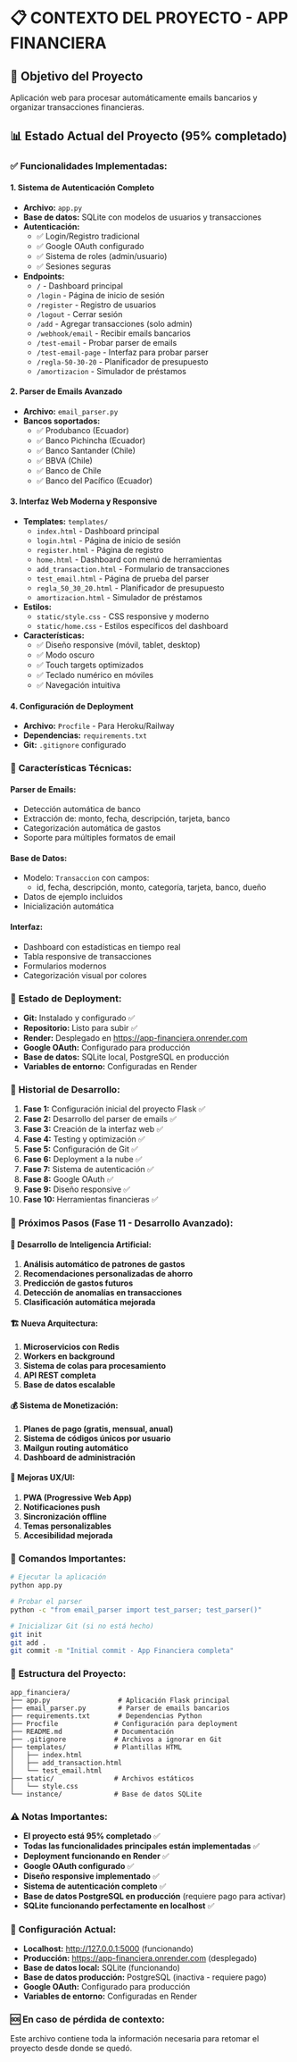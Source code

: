 # 📋 CONTEXTO DEL PROYECTO - APP FINANCIERA

## 🎯 **Objetivo del Proyecto**
Aplicación web para procesar automáticamente emails bancarios y organizar transacciones financieras.

## 📊 **Estado Actual del Proyecto (95% completado)**

### ✅ **Funcionalidades Implementadas:**

#### 1. **Sistema de Autenticación Completo**
- **Archivo:** `app.py`
- **Base de datos:** SQLite con modelos de usuarios y transacciones
- **Autenticación:**
  - ✅ Login/Registro tradicional
  - ✅ Google OAuth configurado
  - ✅ Sistema de roles (admin/usuario)
  - ✅ Sesiones seguras
- **Endpoints:**
  - `/` - Dashboard principal
  - `/login` - Página de inicio de sesión
  - `/register` - Registro de usuarios
  - `/logout` - Cerrar sesión
  - `/add` - Agregar transacciones (solo admin)
  - `/webhook/email` - Recibir emails bancarios
  - `/test-email` - Probar parser de emails
  - `/test-email-page` - Interfaz para probar parser
  - `/regla-50-30-20` - Planificador de presupuesto
  - `/amortizacion` - Simulador de préstamos

#### 2. **Parser de Emails Avanzado**
- **Archivo:** `email_parser.py`
- **Bancos soportados:**
  - ✅ Produbanco (Ecuador)
  - ✅ Banco Pichincha (Ecuador)
  - ✅ Banco Santander (Chile)
  - ✅ BBVA (Chile)
  - ✅ Banco de Chile
  - ✅ Banco del Pacífico (Ecuador)

#### 3. **Interfaz Web Moderna y Responsive**
- **Templates:** `templates/`
  - `index.html` - Dashboard principal
  - `login.html` - Página de inicio de sesión
  - `register.html` - Página de registro
  - `home.html` - Dashboard con menú de herramientas
  - `add_transaction.html` - Formulario de transacciones
  - `test_email.html` - Página de prueba del parser
  - `regla_50_30_20.html` - Planificador de presupuesto
  - `amortizacion.html` - Simulador de préstamos
- **Estilos:** 
  - `static/style.css` - CSS responsive y moderno
  - `static/home.css` - Estilos específicos del dashboard
- **Características:**
  - ✅ Diseño responsive (móvil, tablet, desktop)
  - ✅ Modo oscuro
  - ✅ Touch targets optimizados
  - ✅ Teclado numérico en móviles
  - ✅ Navegación intuitiva

#### 4. **Configuración de Deployment**
- **Archivo:** `Procfile` - Para Heroku/Railway
- **Dependencias:** `requirements.txt`
- **Git:** `.gitignore` configurado

### 🔧 **Características Técnicas:**

#### **Parser de Emails:**
- Detección automática de banco
- Extracción de: monto, fecha, descripción, tarjeta, banco
- Categorización automática de gastos
- Soporte para múltiples formatos de email

#### **Base de Datos:**
- Modelo: `Transaccion` con campos:
  - id, fecha, descripción, monto, categoría, tarjeta, banco, dueño
- Datos de ejemplo incluidos
- Inicialización automática

#### **Interfaz:**
- Dashboard con estadísticas en tiempo real
- Tabla responsive de transacciones
- Formularios modernos
- Categorización visual por colores

### 🚀 **Estado de Deployment:**
- **Git:** Instalado y configurado ✅
- **Repositorio:** Listo para subir ✅
- **Render:** Desplegado en https://app-financiera.onrender.com
- **Google OAuth:** Configurado para producción
- **Base de datos:** SQLite local, PostgreSQL en producción
- **Variables de entorno:** Configuradas en Render

### 📝 **Historial de Desarrollo:**
1. **Fase 1:** Configuración inicial del proyecto Flask ✅
2. **Fase 2:** Desarrollo del parser de emails ✅
3. **Fase 3:** Creación de la interfaz web ✅
4. **Fase 4:** Testing y optimización ✅
5. **Fase 5:** Configuración de Git ✅
6. **Fase 6:** Deployment a la nube ✅
7. **Fase 7:** Sistema de autenticación ✅
8. **Fase 8:** Google OAuth ✅
9. **Fase 9:** Diseño responsive ✅
10. **Fase 10:** Herramientas financieras ✅

### 🎯 **Próximos Pasos (Fase 11 - Desarrollo Avanzado):**

#### **🚀 Desarrollo de Inteligencia Artificial:**
1. **Análisis automático de patrones de gastos**
2. **Recomendaciones personalizadas de ahorro**
3. **Predicción de gastos futuros**
4. **Detección de anomalías en transacciones**
5. **Clasificación automática mejorada**

#### **🏗️ Nueva Arquitectura:**
1. **Microservicios con Redis**
2. **Workers en background**
3. **Sistema de colas para procesamiento**
4. **API REST completa**
5. **Base de datos escalable**

#### **💰 Sistema de Monetización:**
1. **Planes de pago (gratis, mensual, anual)**
2. **Sistema de códigos únicos por usuario**
3. **Mailgun routing automático**
4. **Dashboard de administración**

#### **📱 Mejoras UX/UI:**
1. **PWA (Progressive Web App)**
2. **Notificaciones push**
3. **Sincronización offline**
4. **Temas personalizables**
5. **Accesibilidad mejorada**

### 🔑 **Comandos Importantes:**
```bash
# Ejecutar la aplicación
python app.py

# Probar el parser
python -c "from email_parser import test_parser; test_parser()"

# Inicializar Git (si no está hecho)
git init
git add .
git commit -m "Initial commit - App Financiera completa"
```

### 📁 **Estructura del Proyecto:**
```
app_financiera/
├── app.py                 # Aplicación Flask principal
├── email_parser.py        # Parser de emails bancarios
├── requirements.txt       # Dependencias Python
├── Procfile              # Configuración para deployment
├── README.md             # Documentación
├── .gitignore            # Archivos a ignorar en Git
├── templates/            # Plantillas HTML
│   ├── index.html
│   ├── add_transaction.html
│   └── test_email.html
├── static/               # Archivos estáticos
│   └── style.css
└── instance/             # Base de datos SQLite
```

### ⚠️ **Notas Importantes:**
- **El proyecto está 95% completado** ✅
- **Todas las funcionalidades principales están implementadas** ✅
- **Deployment funcionando en Render** ✅
- **Google OAuth configurado** ✅
- **Diseño responsive implementado** ✅
- **Sistema de autenticación completo** ✅
- **Base de datos PostgreSQL en producción** (requiere pago para activar)
- **SQLite funcionando perfectamente en localhost** ✅

### 🔧 **Configuración Actual:**
- **Localhost:** http://127.0.0.1:5000 (funcionando)
- **Producción:** https://app-financiera.onrender.com (desplegado)
- **Base de datos local:** SQLite (funcionando)
- **Base de datos producción:** PostgreSQL (inactiva - requiere pago)
- **Google OAuth:** Configurado para producción
- **Variables de entorno:** Configuradas en Render

### 🆘 **En caso de pérdida de contexto:**
Este archivo contiene toda la información necesaria para retomar el proyecto desde donde se quedó.

